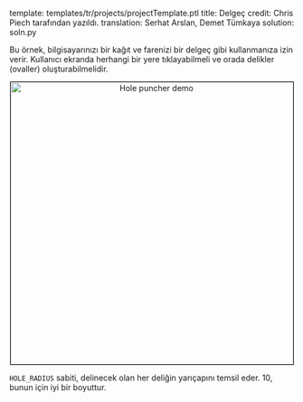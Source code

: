 template: templates/tr/projects/projectTemplate.ptl
title: Delgeç
credit: Chris Piech tarafından yazıldı.
translation: Serhat Arslan, Demet Tümkaya
solution: soln.py

Bu örnek, bilgisayarınızı bir kağıt ve farenizi bir delgeç gibi kullanmanıza izin verir. Kullanıcı ekranda herhangi bir yere tıklayabilmeli ve orada delikler (ovaller) oluşturabilmelidir.

<center>
  <img style="width:500px;border:1px solid #000000"
       alt = "Hole puncher demo"
       src="{{pathToRoot}}img/projects/holePuncher/demo.gif">
</center>

`HOLE_RADIUS` sabiti, delinecek olan her deliğin yarıçapını temsil eder. 10, bunun için iyi bir boyuttur.
